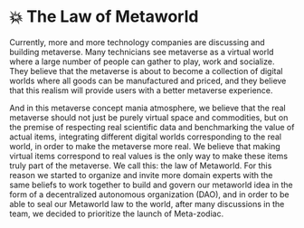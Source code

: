 # 💥 The Law of Metaworld

Currently, more and more technology companies are discussing and building metaverse. Many technicians see metaverse as a virtual world where a large number of people can gather to play, work and socialize. They believe that the metaverse is about to become a collection of digital worlds where all goods can be manufactured and priced, and they believe that this realism will provide users with a better metaverse experience.

And in this metaverse concept mania atmosphere, we believe that the real metaverse should not just be purely virtual space and commodities, but on the premise of respecting real scientific data and benchmarking the value of actual items, integrating different digital worlds corresponding to the real world, in order to make the metaverse more real. We believe that making virtual items correspond to real values is the only way to make these items truly part of the metaverse. We call this: the law of Metaworld. For this reason we started to organize and invite more domain experts with the same beliefs to work together to build and govern our metaworld idea in the form of a decentralized autonomous organization (DAO), and in order to be able to seal our Metaworld law to the world, after many discussions in the team, we decided to prioritize the launch of Meta-zodiac.
